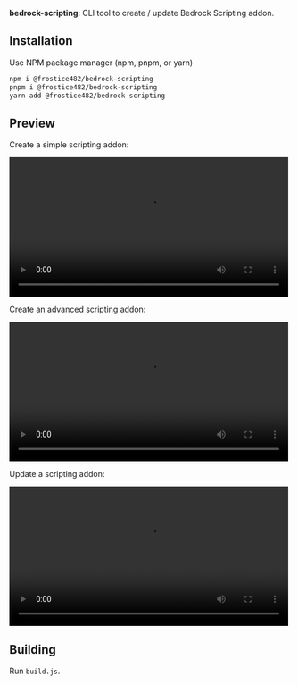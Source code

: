 __bedrock-scripting__: CLI tool to create / update Bedrock Scripting addon.

## Installation

Use NPM package manager (npm, pnpm, or yarn)

```sh
npm i @frostice482/bedrock-scripting
pnpm i @frostice482/bedrock-scripting
yarn add @frostice482/bedrock-scripting
```

## Preview

Create a simple scripting addon:

<video controls height="250" src="./media/create-simple.mp4"></video>

Create an advanced scripting addon:

<video controls height="250" src="./media/create-advanced.mp4"></video>

Update a scripting addon:

<video controls height="250" src="./media/update.mp4"></video>

## Building

Run `build.js`.